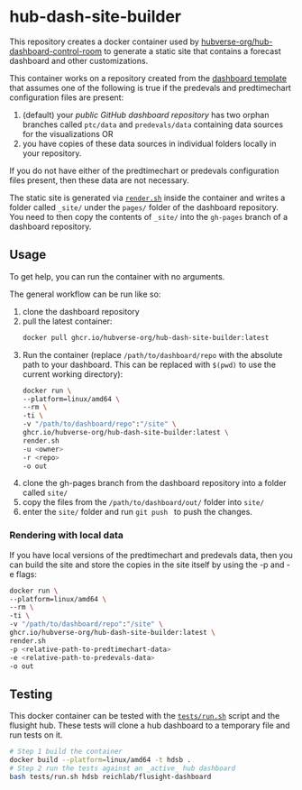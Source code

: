 # hub-dash-site-builder

This repository creates a docker container used by [hubverse-org/hub-dashboard-control-room](https://github.com/hubverse-org/hub-dashboard-control-room)
to generate a static site that contains a forecast dashboard and other
customizations. 

This container works on a repository created from the [dashboard
template](https://github.com/hubverse-org/hub-dashboard-template) that assumes
one of the following is true if the predevals and predtimechart configuration
files are present:

1. (default) your _public GitHub dashboard repository_ has two orphan branches
   called `ptc/data` and `predevals/data` containing data sources for the
   visualizations OR
2. you have copies of these data sources in individual folders locally in your
   repository.

If you do not have either of the predtimechart or predevals configuration files
present, then these data are not necessary.

The static site is generated via [`render.sh`](./render.sh) inside the
container and writes a folder called `_site/` under the `pages/` folder of the
dashboard repository. You need to then copy the contents of `_site/` into the
`gh-pages` branch of a dashboard repository.


## Usage

To get help, you can run the container with no arguments.

The general workflow can be run like so:

1. clone the dashboard repository
2. pull the latest container:
   ```bash
   docker pull ghcr.io/hubverse-org/hub-dash-site-builder:latest
   ```
4. Run the container (replace `/path/to/dashboard/repo` with the absolute path
   to your dashboard. This can be replaced with `$(pwd)` to use the current
   working directory):
   ```bash
   docker run \
   --platform=linux/amd64 \
   --rm \
   -ti \
   -v "/path/to/dashboard/repo":"/site" \
   ghcr.io/hubverse-org/hub-dash-site-builder:latest \
   render.sh
   -u <owner>
   -r <repo>
   -o out
   ```
5. clone the gh-pages branch from the dashboard repository into a folder called `site/`
6. copy the files from the `/path/to/dashboard/out/` folder into `site/`
7. enter the `site/` folder and run `git push ` to push the changes.

### Rendering with local data

If you have local versions of the predtimechart and predevals data, then you
can build the site and store the copies in the site itself by using the -p and -e
flags:


```bash
docker run \
--platform=linux/amd64 \
--rm \
-ti \
-v "/path/to/dashboard/repo":"/site" \
ghcr.io/hubverse-org/hub-dash-site-builder:latest \
render.sh
-p <relative-path-to-predtimechart-data>
-e <relative-path-to-predevals-data>
-o out
```

## Testing

This docker container can be tested with the [`tests/run.sh`](tests/run.sh) script and
the flusight hub. These tests will clone a hub dashboard to a temporary file and
run tests on it. 


```sh
# Step 1 build the container
docker build --platform=linux/amd64 -t hdsb .
# Step 2 run the tests against an _active_ hub dashboard
bash tests/run.sh hdsb reichlab/flusight-dashboard
```
